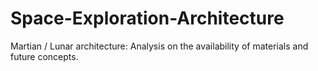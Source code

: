 # Space-Exploration-Architecture
 Martian / Lunar architecture: Analysis on the availability of materials and future concepts.
